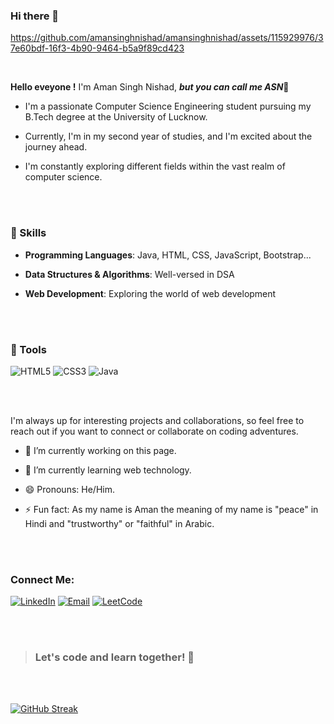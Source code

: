 ### **Hi there 👋**
 
<!--
**amansinghnishad/amansinghnishad** is a ✨ _special_ ✨ repository because its `README.md` (this file) appears on your GitHub profile.

-->



https://github.com/amansinghnishad/amansinghnishad/assets/115929976/37e60bdf-16f3-4b90-9464-b5a9f89cd423


  <br>

**Hello eveyone !** I'm Aman Singh Nishad, ***but you can call me ASN***👋

- I'm a passionate Computer Science Engineering student pursuing my B.Tech degree at the University of Lucknow.
  <br>  
- Currently, I'm in my second year of studies, and I'm excited about the journey ahead.
  <br>  
- I'm constantly exploring different fields within the vast realm of computer science.


  <br>
  <br>
  

### **🔧 Skills**

- **Programming Languages**: Java, HTML, CSS, JavaScript, Bootstrap...
- **Data Structures & Algorithms**: Well-versed in DSA
- **Web Development**: Exploring the world of web development

  <br>
  <br>
  


### **🔧 Tools**
![HTML5](https://img.shields.io/badge/html5-%23E34F26.svg?style=for-the-badge&logo=html5&logoColor=white)
![CSS3](https://img.shields.io/badge/css3-%231572B6.svg?style=for-the-badge&logo=css3&logoColor=white)
![Java](https://img.shields.io/badge/java-%23ED8B00.svg?style=for-the-badge&logo=openjdk&logoColor=white)



  <br>
  <br>
  

I'm always up for interesting projects and collaborations, so feel free to reach out if you want to connect or collaborate on coding adventures. 



- 🔭 I’m currently working on this page.
- 🌱 I’m currently learning web technology.
- 😄 Pronouns: He/Him.
- ⚡ Fun fact: As my name is Aman the meaning of my name is "peace" in Hindi and "trustworthy" or "faithful" in Arabic.


  <br>
  <br>
### Connect Me:

[![LinkedIn](https://img.shields.io/badge/LinkedIn-Connect-blue)](https://www.linkedin.com/in/amansinghnishad/)
[![Email](https://img.shields.io/badge/Email-Send-ff69b4)](mailto:amansinghnishad0808@gmail.com)
[![LeetCode](https://img.shields.io/badge/LeetCode-Profile-brightgreen)](https://leetcode.com/amansinghnishad/)



  <br>
  <br>
  
  > ### Let's code and learn together! 🚀
  <br>
  <br>
  
[![GitHub Streak](https://streak-stats.demolab.com/?user=amansinghnishad)](https://git.io/streak-stats)
